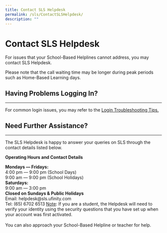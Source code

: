 ```yaml
---
title: Contact SLS Helpdesk
permalink: /sls/ContactSLSHelpdesk/
description: ""
---
```

<h1>Contact SLS Helpdesk</h1>
 <div><p>For issues that your School-Based Helplines cannot address, you may contact SLS
     Helpdesk.
   </p>
   <p>
     Please note that the call waiting time may be longer during peak periods such as
     Home-Based Learning days.
   </p>
 </div>
 <h2 class="section-title">Having Problems Logging In?</h2>
                <hr>
                <p>
                  For common login issues, you may refer to the <a target="_blank" href="../../logintroubleshooting/index.html">Login Troubleshooting Tips.</a>
                </p>
	<h2 class="section-title">Need Further Assistance?</h2>
                <hr>
                <p>
                  The SLS Helpdesk is happy to answer your queries on SLS through the contact
                  details listed below.
                </p>
                <p><b>Operating Hours and Contact Details</b></p>
                <b>Mondays ― Fridays:</b>
                <br>4:00 pm ― 9:00 pm (School Days)
                <br>9:00 am ― 9:00 pm (School Holidays)
                <br><b>Saturdays:</b>
               <br>9:00 am ― 3:00 pm
                <br><b>Closed on Sundays &amp; Public Holidays</b>
                <br>Email: helpdesk@sls.ufinity.com
                <br>Tel: (65) 6702 6513
                  <u>Note</u>: If you are a student, the Helpdesk will need to verify your identity
                  using the security questions that you have set up when your account was first
                  activated.
                <br>
                <br>You can also approach your School-Based Helpline or teacher for help.